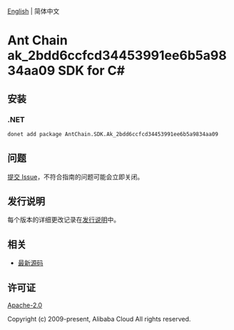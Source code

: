 [English](README.md) | 简体中文

# Ant Chain ak_2bdd6ccfcd34453991ee6b5a9834aa09 SDK for C#

## 安装

### .NET

```bash
donet add package AntChain.SDK.Ak_2bdd6ccfcd34453991ee6b5a9834aa09
```

## 问题

[提交 Issue](https://github.com/alipay/antchain-openapi-prod-sdk/issues/new)，不符合指南的问题可能会立即关闭。

## 发行说明

每个版本的详细更改记录在[发行说明](./ChangeLog.txt)中。

## 相关

* [最新源码](https://github.com/antchain-openapi-prod-sdk)

## 许可证

[Apache-2.0](http://www.apache.org/licenses/LICENSE-2.0)

Copyright (c) 2009-present, Alibaba Cloud All rights reserved.
